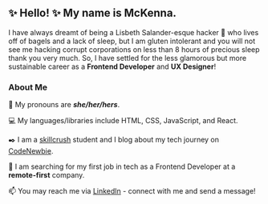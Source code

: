 ## ✨ Hello! ✨ My name is McKenna. 

I have always dreamt of being a Lisbeth Salander-esque hacker 🐉 who lives off of bagels and a lack of sleep, but I am gluten intolerant and you will not see me hacking corrupt corporations on less than 8 hours of precious sleep thank you very much. So, I have settled for the less glamorous but more sustainable career as a **Frontend Developer** and **UX Designer**! 

### About Me

🙂 My pronouns are **_she/her/hers_**. 

💻 My languages/libraries include HTML, CSS, JavaScript, and React.

✒️ I am a [skillcrush](https://skillcrush.com/) student and I blog about my tech journey on [CodeNewbie](https://community.codenewbie.org/mckennabramble). 

🔭 I am searching for my first job in tech as a Frontend Developer at a **remote-first** company. 

📫 You may reach me via [LinkedIn](www.linkedin.com/in/mckenna-bramble
) - connect with me and send a message! 

<!--
**kenna-bramble/kenna-bramble** is a ✨ _special_ ✨ repository because its `README.md` (this file) appears on your GitHub profile.

Here are some ideas to get you started:

- 🔭 I’m currently working on ...

- 👯 I’m looking to collaborate on ...
- 🤔 I’m looking for help with ...
- 💬 Ask me about ...
- 📫 How to reach me: ...

- ⚡ Fun fact: ...
-->
